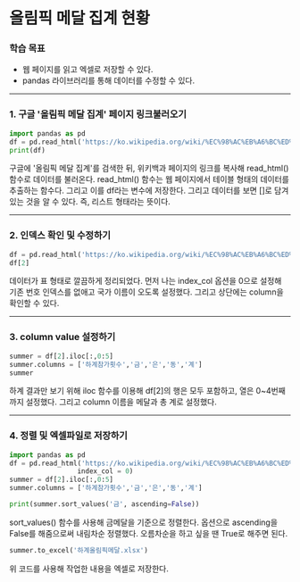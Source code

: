 # 올림픽 메달 집계 현황



### 학습 목표

- 웹 페이지를 읽고 엑셀로 저장할 수 있다.
- pandas 라이브러리를 통해 데이터를 수정할 수 있다.



---



### 1. 구글 '올림픽 메달 집계' 페이지 링크불러오기



```python
import pandas as pd
df = pd.read_html('https://ko.wikipedia.org/wiki/%EC%98%AC%EB%A6%BC%ED%94%BD_%EB%A9%94%EB%8B%AC_%EC%A7%91%EA%B3%84')
print(df)
```

 구글에  '올림픽 메달 집계'를 검색한 뒤, 위키백과 페이지의 링크를 복사해 read_html() 함수로 데이터를 불러온다. read_html() 함수는 웹 페이지에서 테이블 형태의 데이터를 추출하는 함수다. 그리고 이를 df라는 변수에 저장한다. 그리고 데이터를 보면 []로 담겨 있는 것을 알 수 있다. 즉, 리스트 형태라는 뜻이다. 



---



### 2. 인덱스 확인 및 수정하기



```python
df = pd.read_html('https://ko.wikipedia.org/wiki/%EC%98%AC%EB%A6%BC%ED%94%BD_%EB%A9%94%EB%8B%AC_%EC%A7%91%EA%B3%84', index_col=0)
df[2]
```

 데이터가 표 형태로 깔끔하게 정리되었다. 먼저 나는 index_col 옵션을 0으로 설정해 기존 번호 인덱스를 없애고 국가 이름이 오도록 설정했다. 그리고 상단에는 column을 확인할 수 있다.



---



### 3. column value 설정하기



```python
summer = df[2].iloc[:,0:5]
summer.columns = ['하계참가횟수','금','은','동','계']
summer
```

 하계 결과만 보기 위해 iloc 함수를 이용해 df[2]의 행은 모두 포함하고, 열은 0~4번째까지 설정했다. 그리고 column 이름을 메달과 총 계로 설정했다.



---



### 4. 정렬 및 엑셀파일로 저장하기



```python
import pandas as pd
df = pd.read_html('https://ko.wikipedia.org/wiki/%EC%98%AC%EB%A6%BC%ED%94%BD_%EB%A9%94%EB%8B%AC_%EC%A7%91%EA%B3%84',
                 index_col = 0)
summer = df[2].iloc[:,0:5]   
summer.columns = ['하계참가횟수','금','은','동','계']

print(summer.sort_values('금', ascending=False))
```

 sort_values() 함수를 사용해 금메달을 기준으로 정렬한다. 옵션으로 ascending을 False를 해줌으로써 내림차순 정렬했다. 오름차순을 하고 싶을 땐 True로 해주면 된다.



```python
summer.to_excel('하계올림픽메달.xlsx')
```

 위 코드를 사용해 작업한 내용을 엑셀로 저장한다.





